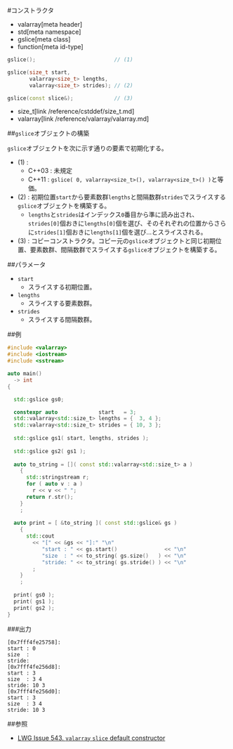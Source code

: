 #コンストラクタ
* valarray[meta header]
* std[meta namespace]
* gslice[meta class]
* function[meta id-type]

```cpp
gslice();                         // (1)

gslice(size_t start,
       valarray<size_t> lengths,
       valarray<size_t> strides); // (2)

gslice(const slice&);             // (3)
```
* size_t[link /reference/cstddef/size_t.md]
* valarray[link /reference/valarray/valarray.md]

##`gslice`オブジェクトの構築

`gslice`オブジェクトを次に示す通りの要素で初期化する。

- (1) :
    - C++03 : 未規定
    - C++11 : `gslice( 0, valarray<size_t>(), valarray<size_t>() )`と等価。
- (2) : 初期位置`start`から要素数群`lengths`と間隔数群`strides`でスライスする`gslice`オブジェクトを構築する。
    - `lengths`と`strides`はインデックス`0`番目から準に読み出され、`strides[0]`個おきに`lengths[0]`個を選び、そのそれぞれの位置からさらに`strides[1]`個おきに`lengths[1]`個を選び…とスライスされる。
- (3) : コピーコンストラクタ。コピー元の`gslice`オブジェクトと同じ初期位置、要素数群、間隔数群でスライスする`gslice`オブジェクトを構築する。


##パラメータ
- `start`
    - スライスする初期位置。
- `lengths`
    - スライスする要素数群。
- `strides`
    - スライスする間隔数群。


##例
```cpp
#include <valarray>
#include <iostream>
#include <sstream>

auto main()
  -> int
{

  std::gslice gs0;

  constexpr auto             start   = 3;
  std::valarray<std::size_t> lengths = {  3, 4 };
  std::valarray<std::size_t> strides = { 10, 3 };
  
  std::gslice gs1( start, lengths, strides );
  
  std::gslice gs2( gs1 );
  
  auto to_string = []( const std::valarray<std::size_t> a )
    {
      std::stringstream r;
      for ( auto v : a )
        r << v << " ";
      return r.str();
    }
    ;
  
  auto print = [ &to_string ]( const std::gslice& gs )
    {
      std::cout
        << "[" << &gs << "]:" "\n"
           "start : " << gs.start()               << "\n"
           "size  : " << to_string( gs.size()   ) << "\n"
           "stride: " << to_string( gs.stride() ) << "\n"
        ;
    }
    ;
  
  print( gs0 );
  print( gs1 );
  print( gs2 );
}
```

###出力
```
[0x7fff4fe25758]:
start : 0
size  : 
stride: 
[0x7fff4fe256d8]:
start : 3
size  : 3 4 
stride: 10 3 
[0x7fff4fe256d0]:
start : 3
size  : 3 4 
stride: 10 3 
```


##参照
- [LWG Issue 543. `valarray` `slice` default constructor](http://www.open-std.org/jtc1/sc22/wg21/docs/lwg-defects.html#543)

